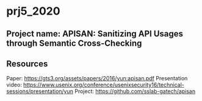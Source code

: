 # prj5_2020

## Project name: APISAN: Sanitizing API Usages through Semantic Cross-Checking

## Resources

Paper: <https://gts3.org/assets/papers/2016/yun:apisan.pdf>
Presentation video: <https://www.usenix.org/conference/usenixsecurity16/technical-sessions/presentation/yun>
Project: <https://github.com/sslab-gatech/apisan>
